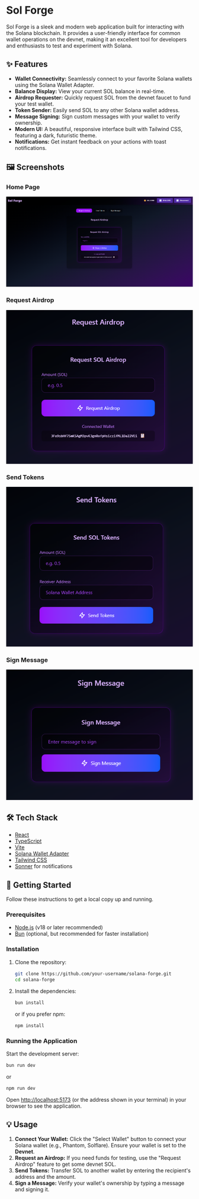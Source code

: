 # Sol Forge

Sol Forge is a sleek and modern web application built for interacting with the Solana blockchain. It provides a user-friendly interface for common wallet operations on the devnet, making it an excellent tool for developers and enthusiasts to test and experiment with Solana.

## ✨ Features

- **Wallet Connectivity:** Seamlessly connect to your favorite Solana wallets using the Solana Wallet Adapter.
- **Balance Display:** View your current SOL balance in real-time.
- **Airdrop Requester:** Quickly request SOL from the devnet faucet to fund your test wallet.
- **Token Sender:** Easily send SOL to any other Solana wallet address.
- **Message Signing:** Sign custom messages with your wallet to verify ownership.
- **Modern UI:** A beautiful, responsive interface built with Tailwind CSS, featuring a dark, futuristic theme.
- **Notifications:** Get instant feedback on your actions with toast notifications.


## 🖼️ Screenshots

### Home Page
![Home Page](public/img/1.png)

### Request Airdrop
![Request Airdrop](public/img/2.png)

### Send Tokens
![Send Tokens](public/img/3.png)

### Sign Message
![Sign Message](public/img/4.png)



## 🛠️ Tech Stack

- [React](https://reactjs.org/)
- [TypeScript](https://www.typescriptlang.org/)
- [Vite](https://vitejs.dev/)
- [Solana Wallet Adapter](https://github.com/solana-labs/wallet-adapter)
- [Tailwind CSS](https://tailwindcss.com/)
- [Sonner](https://sonner.emilkowal.ski/) for notifications

## 🚀 Getting Started

Follow these instructions to get a local copy up and running.

### Prerequisites

- [Node.js](https://nodejs.org/en/) (v18 or later recommended)
- [Bun](https://bun.sh/) (optional, but recommended for faster installation)

### Installation

1.  Clone the repository:
    ```sh
    git clone https://github.com/your-username/solana-forge.git
    cd solana-forge
    ```

2.  Install the dependencies:
    ```sh
    bun install
    ```
    or if you prefer npm:
    ```sh
    npm install
    ```

### Running the Application

Start the development server:

```sh
bun run dev
```
or
```sh
npm run dev
```

Open [http://localhost:5173](http://localhost:5173) (or the address shown in your terminal) in your browser to see the application.

## 💡 Usage

1.  **Connect Your Wallet:** Click the "Select Wallet" button to connect your Solana wallet (e.g., Phantom, Solflare). Ensure your wallet is set to the **Devnet**.
2.  **Request an Airdrop:** If you need funds for testing, use the "Request Airdrop" feature to get some devnet SOL.
3.  **Send Tokens:** Transfer SOL to another wallet by entering the recipient's address and the amount.
4.  **Sign a Message:** Verify your wallet's ownership by typing a message and signing it.

